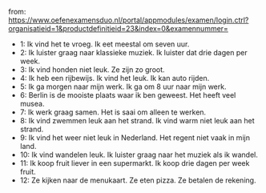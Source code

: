from: https://www.oefenexamensduo.nl/portal/appmodules/examen/login.ctrl?organisatieid=1&productdefinitieid=23&index=0&examennummer=

- 1: Ik vind het te vroeg. Ik eet meestal om seven uur.
- 2: Ik luister graag naar klassieke muziek. Ik luister dat drie dagen per week.
- 3: Ik vind honden niet leuk. Ze zijn zo groot.
- 4: Ik heb een rijbewijs. Ik vind het leuk. Ik kan auto rijden.
- 5: Ik ga morgen naar mijn werk. Ik ga om 8 uur naar mijn werk.
- 6: Berlin is de mooiste plaats waar ik ben geweest. Het heeft veel musea.
- 7: Ik werk graag samen. Het is saai om alleen te werken.
- 8: Ik vind zwemmen leuk aan het strand. Ik vind warm niet leuk aan het strand.
- 9: Ik vind het weer niet leuk in Nederland. Het regent niet vaak in mijn land.
- 10: Ik vind wandelen leuk. Ik luister graag naar het muziek als ik wandel.
- 11: Ik koop fruit liever in een supermarkt. Ik koop drie dagen per week fruit.
- 12: Ze kijken naar de menukaart. Ze eten pizza. Ze betalen de rekening.
